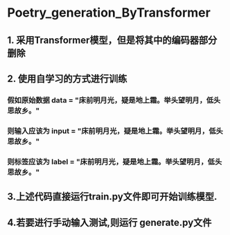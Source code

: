 # Poetry_generation_ByTransformer
## 1. 采用Transformer模型，但是将其中的编码器部分删除
## 2. 使用自学习的方式进行训练
###   假如原始数据 data = "床前明月光，疑是地上霜。举头望明月，低头思故乡。"
###   则输入应该为 input = "<sos>床前明月光，疑是地上霜。举头望明月，低头思故乡。"
###   则标签应该为 label = "床前明月光，疑是地上霜。举头望明月，低头思故乡<eos>。"
## 3.上述代码直接运行train.py文件即可开始训练模型.
## 4.若要进行手动输入测试,则运行 generate.py文件